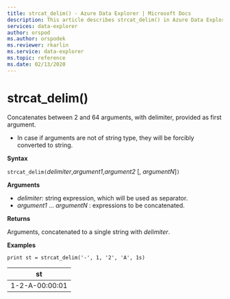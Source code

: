 ```yaml
---
title: strcat_delim() - Azure Data Explorer | Microsoft Docs
description: This article describes strcat_delim() in Azure Data Explorer.
services: data-explorer
author: orspod
ms.author: orspodek
ms.reviewer: rkarlin
ms.service: data-explorer
ms.topic: reference
ms.date: 02/13/2020
---
```

# strcat_delim()

Concatenates between 2 and 64 arguments, with delimiter, provided as first argument.

 * In case if arguments are not of string type, they will be forcibly converted to string.

**Syntax**

`strcat_delim(`*delimiter*,*argument1*,*argument2* [, *argumentN*]`)`

**Arguments**

* *delimiter*: string expression, which will be used as separator.
* *argument1* ... *argumentN* : expressions to be concatenated.

**Returns**

Arguments, concatenated to a single string with *delimiter*.

**Examples**

```kusto
print st = strcat_delim('-', 1, '2', 'A', 1s)

```

|st|
|---|
|1-2-A-00:00:01|